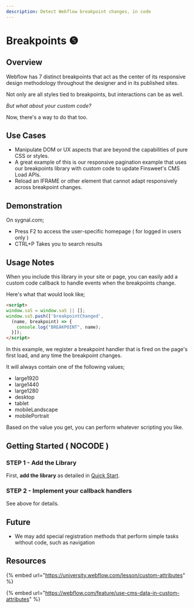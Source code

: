 ```yaml
---
description: Detect Webflow breakpoint changes, in code
---
```


# Breakpoints ❺

## Overview

Webflow has 7 distinct breakpoints that act as the center of its responsive design methodology throughout the designer and in its published sites.&#x20;

Not only are all styles tied to breakpoints, but interactions can be as well.

_But what about your custom code?_&#x20;

Now, there's a way to do that too.&#x20;

## Use Cases

* Manipulate DOM or UX aspects that are beyond the capabilities of pure CSS or styles.
* A great example of this is our responsive pagination example that uses our breakpoints library with custom code to update Finsweet's CMS Load APIs.&#x20;
* Reload an IFRAME or other element that cannot adapt responsively across breakpoint changes.&#x20;

## Demonstration <a href="#getting-started-nocode" id="getting-started-nocode"></a>

On sygnal.com;

* Press F2 to access the user-specific homepage ( for logged in users only )
* CTRL+P Takes you to search results

## Usage Notes <a href="#usage-notes" id="usage-notes"></a>

When you include this library in your site or page, you can easily add a custom code callback to handle events when the breakpoints change.

Here's what that would look like;

```html
<script>
window.sa5 = window.sa5 || [];
window.sa5.push(['breakpointChanged', 
  (name, breakpoint) => {
    console.log("BREAKPOINT", name); 
  }]);
</script>
```

In this example, we register a breakpoint handler that is fired on the page's first load, and any time the breakpoint changes.

It will always contain one of the following values;

* large1920
* large1440
* large1280
* desktop
* tablet
* mobileLandscape
* mobilePortrait

Based on the value you get, you can perform whatever scripting you like.&#x20;

## Getting Started ( NOCODE ) <a href="#getting-started-nocode" id="getting-started-nocode"></a>

### STEP 1 - Add the Library <a href="#step-1---add-the-library" id="step-1---add-the-library"></a>

First, **add the library** as detailed in [Quick Start](quick-start.md).&#x20;

### STEP 2 - Implement your callback handlers <a href="#step-2---apply-wfu-sort-and-configuration-attributes-to-the-elements-you-want-to-filter" id="step-2---apply-wfu-sort-and-configuration-attributes-to-the-elements-you-want-to-filter"></a>

See above for details.

## Future

* We may add special registration methods that perform simple tasks without code, such as navigation&#x20;

## Resources

{% embed url="https://university.webflow.com/lesson/custom-attributes" %}

{% embed url="https://webflow.com/feature/use-cms-data-in-custom-attributes" %}
